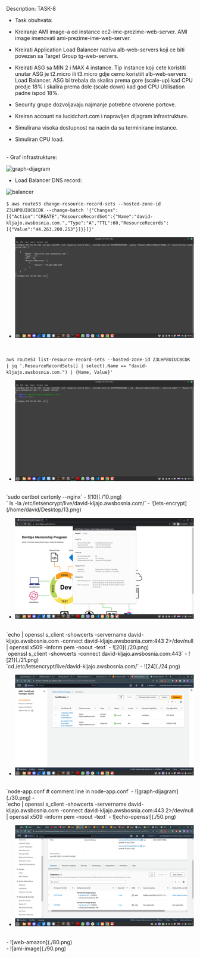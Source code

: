 Description: TASK-8

- Task obuhvata:

-  Kreiranje AMI image-a od instance ec2-ime-prezime-web-server. AMI image imenovati ami-prezime-ime-web-server.
 - Kreirati Application Load Balancer naziva alb-web-servers koji ce biti povezan sa Target Group tg-web-servers.
-  Kreirati ASG sa MIN 2 i MAX 4 instance. Tip instance koji cete koristiti unutar ASG je t2.micro ili t3.micro gdje cemo koristiit alb-web-servers Load Balancer. ASG bi trebala da skalira prema gore (scale-up) kad CPU predje 18% i skalira prema dole (scale down) kad god CPU Utilisation padne ispod 18%.
-  Security grupe dozvoljavaju najmanje potrebne otvorene portove.
 -  Kreiran account na lucidchart.com i napravljen dijagram infrastrukture.
-  Simulirana visoka dostupnost na nacin da su terminirane instance.
- Simuliran CPU load.

<br/>
- Graf infrastrukture:


![graph-dijagram](./Graf.jpg)

- Load Balancer DNS record:

![balancer](./Load-balancer.jpg)
<br/>

`$ aws route53 change-resource-record-sets --hosted-zone-id Z3LHP8UIUC8CDK --change-batch '{"Changes":[{"Action":"CREATE","ResourceRecordSet":{"Name":"david-kljajo.awsbosnia.com.","Type":"A","TTL":60,"ResourceRecords":[{"Value":"44.263.200.253"}]}}]}'`
- ![create-dns](./1.png)

<br/>

`aws route53 list-resource-record-sets --hosted-zone-id Z3LHP8UIUC8CDK | jq '.ResourceRecordSets[] | select(.Name == "david-kljajo.awsbosnia.com.") | {Name, Value}'`
- ![list-record](./2.png)
<br/>
`sudo certbot certonly --nginx`
- ![10][./10.png)
<br/>
` ls -la /etc/letsencrypt/live/david-kljajo.awsbosnia.com/`
- ![lets-encrypt](/home/david/Desktop/13.png)

<br/>

- ![web1](./17.png)
<br/>
`echo | openssl s_client -showcerts -servername david-kljajo.awsbosnia.com -connect david-kljajo.awsbosnia.com:443 2>/dev/null | openssl x509 -inform pem -noout -text`
- ![20](./20.png)
<br/>
`openssl s_client -showcerts -connect david-kljajo.awsbosnia.com:443`
- ![21](./21.png)
<br/>
`cd /etc/letsencrypt/live/david-kljajo.awsbosnia.com/`
- ![24](./24.png)
<br/>

- ![node-app](./25.png)
<br/>
`node-app.conf # comment line in node-app.conf`
- ![graph-dijagram](./30.png)
-<br/>
`echo | openssl s_client -showcerts -servername david-kljajo.awsbosnia.com -connect david-kljajo.awsbosnia.com:443 2>/dev/null | openssl x509 -inform pem -noout -text`
- ![echo-openssl](./50.png)
<br/>

 - ![listeners](./70.png)
<br/>
  - ![web-amazon](./80.png)
<br/>
  - ![ami-image](./90.png)





